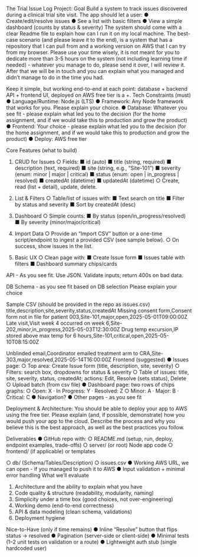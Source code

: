 The Trial Issue Log Project:
Goal
Build a system to track issues discovered during a clinical trial site visit. The app should let a
user:
● Create/edit/resolve issues
● See a list with basic filters
● View a simple dashboard (counts by status & severity)
The system should come with a clear Readme file to explain how can I run it on my local
machine. The best-case scenario (and please leave it to the end), is a system that has a
repository that I can pull from and a working version on AWS that I can try from my browser.
Please use your time wisely, it is not meant for you to dedicate more than 3-5 hours on the
system (not including learning time if needed) - whatever you manage to do, please send it over,
I will review it. After that we will be in touch and you can explain what you managed and didn’t
manage to do in the time you had.

Keep it simple, but working end-to-end at each point: database + backend API + frontend
UI, deployed on AWS free tier is a +.
Tech Constraints (must)
● Language/Runtime: Node.js (LTS)
● Framework: Any Node framework that works for you. Please explain your choice.
● Database: Whatever you see fit - please explain what led you to the decision (for the
home assignment, and if we would take this to production and grow the product)
● Frontend: Your choice - please explain what led you to the decision (for the home
assignment, and if we would take this to production and grow the product)
● Deploy: AWS free tier

Core Features (what to build)
1. CRUD for Issues
○ Fields:
■ id (auto)
■ title (string, required)
■ description (text, required)
■ site (string, e.g., “Site-101”)
■ severity (enum: minor | major | critical)
■ status (enum: open | in_progress | resolved)
■ createdAt (datetime)
■ updatedAt (datetime)
○ Create, read (list + detail), update, delete.
2. List & Filters
○ Table/list of issues with:
■ Text search on title
■ Filter by status and severity
■ Sort by createdAt (desc)

3. Dashboard
○ Simple counts:
■ By status (open/in_progress/resolved)
■ By severity (minor/major/critical)

4. Import Data
○ Provide an “Import CSV” button or a one-time script/endpoint to ingest a
provided CSV (see sample below).
○ On success, show issues in the list.
5. Basic UX
○ Clean page with:
■ Create Issue form
■ Issues table with filters
■ Dashboard summary chips/cards

API - As you see fit.
Use JSON. Validate inputs; return 400s on bad data.

DB Schema - as you see fit based on DB selection
Please explain your choice

Sample CSV (should be provided in the repo as
issues.csv)
title,description,site,severity,status,createdAt
Missing consent form,Consent form not in file for patient
003,Site-101,major,open,2025-05-01T09:00:00Z
Late visit,Visit week 4 occurred on week
6,Site-202,minor,in_progress,2025-05-03T12:30:00Z
Drug temp excursion,IP stored above max temp for 6
hours,Site-101,critical,open,2025-05-10T08:15:00Z

Unblinded email,Coordinator emailed treatment arm to
CRA,Site-303,major,resolved,2025-05-14T16:00:00Z
Frontend (suggested)
● Issues page:
○ Top area: Create Issue form (title, description, site, severity)
○ Filters: search box, dropdowns for status & severity
○ Table of issues: title, site, severity, status, createdAt; actions: Edit, Resolve (sets
status), Delete
○ Upload batch (from csv file)
● Dashboard page: two rows of chips graphs:
○ Open: X · In Progress: Y · Resolved: Z
○ Minor: A · Major: B · Critical: C
● Navigation?
● Other pages - as you see fit

Deployment & Architecture:
You should be able to deploy your app to AWS using the free tier. Please explain (and, if
possible, demonstrate) how you would push your app to the cloud. Describe the process
and why you believe this is the best approach, as well as the best practices you follow.

Deliverables
● GitHub repo with:
○ README.md (setup, run, deploy, endpoint examples, trade-offs)
○ server/ (or root) Node app code
○ frontend/ (if applicable) or templates

○ db/ (Schema/Tables/Description)
○ issues.csv
● Working AWS URL, we can open - if you managed to push it to AWS
● Input validation + minimal error handling
What we’ll evaluate
1. Architecture and the ability to explain what you have
2. Code quality & structure (readability, modularity, naming)
3. Simplicity under a time box (good choices, not over-engineering)
4. Working demo (end-to-end correctness)
5. API & data modeling (clean schema, validations)
6. Deployment hygiene

Nice-to-Have (only if time remains)
● Inline “Resolve” button that flips status → resolved
● Pagination (server-side or client-side)
● Minimal tests (1–2 unit tests on validation or a route)
● Lightweight auth stub (single hardcoded user)